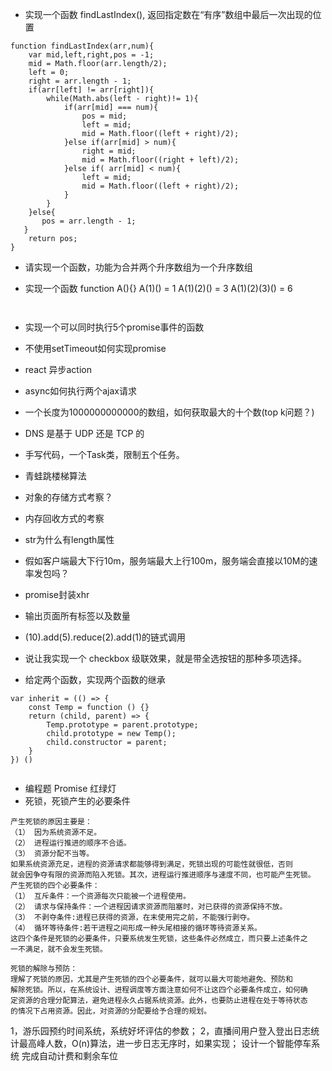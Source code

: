 - 实现一个函数 findLastIndex(), 返回指定数在“有序”数组中最后一次出现的位置
``` 
function findLastIndex(arr,num){
    var mid,left,right,pos = -1;
    mid = Math.floor(arr.length/2);
    left = 0;
    right = arr.length - 1;
    if(arr[left] != arr[right]){
        while(Math.abs(left - right)!= 1){
            if(arr[mid] === num){
                pos = mid;
                left = mid;
                mid = Math.floor((left + right)/2);
            }else if(arr[mid] > num){
                right = mid;
                mid = Math.floor((right + left)/2);
            }else if( arr[mid] < num){
                left = mid;
                mid = Math.floor((left + right)/2);
            }
        }
    }else{
       pos = arr.length - 1;
   }
    return pos;
}

```
- 请实现一个函数，功能为合并两个升序数组为一个升序数组

- 实现一个函数 function A(){}
  A(1)() = 1
  A(1)(2)() = 3
  A(1)(2)(3)() = 6
``` 


```
- 实现一个可以同时执行5个promise事件的函数
- 不使用setTimeout如何实现promise
- react 异步action
- async如何执行两个ajax请求
- 一个长度为1000000000000的数组，如何获取最大的十个数(top k问题？)
- DNS 是基于 UDP 还是 TCP 的
- 手写代码，一个Task类，限制五个任务。
- 青蛙跳楼梯算法

- 对象的存储方式考察？
- 内存回收方式的考察
- str为什么有length属性
- 假如客户端最大下行10m，服务端最大上行100m，服务端会直接以10M的速率发包吗？
- promise封装xhr
- 输出页面所有标签以及数量
- (10).add(5).reduce(2).add(1)的链式调用 
- 说让我实现一个 checkbox 级联效果，就是带全选按钮的那种多项选择。
- 给定两个函数，实现两个函数的继承
``` 
var inherit = (() => {
    const Temp = function () {}
    return (child, parent) => {
        Temp.prototype = parent.prototype;
        child.prototype = new Temp();
        child.constructor = parent;
    }
}) ()


```
- 编程题 Promise 红绿灯
- 死锁，死锁产生的必要条件
``` 
产生死锁的原因主要是：
（1） 因为系统资源不足。
（2） 进程运行推进的顺序不合适。
（3） 资源分配不当等。
如果系统资源充足，进程的资源请求都能够得到满足，死锁出现的可能性就很低，否则
就会因争夺有限的资源而陷入死锁。其次，进程运行推进顺序与速度不同，也可能产生死锁。
产生死锁的四个必要条件：
（1） 互斥条件：一个资源每次只能被一个进程使用。
（2） 请求与保持条件：一个进程因请求资源而阻塞时，对已获得的资源保持不放。
（3） 不剥夺条件:进程已获得的资源，在末使用完之前，不能强行剥夺。
（4） 循环等待条件:若干进程之间形成一种头尾相接的循环等待资源关系。
这四个条件是死锁的必要条件，只要系统发生死锁，这些条件必然成立，而只要上述条件之
一不满足，就不会发生死锁。

死锁的解除与预防：
理解了死锁的原因，尤其是产生死锁的四个必要条件，就可以最大可能地避免、预防和
解除死锁。所以，在系统设计、进程调度等方面注意如何不让这四个必要条件成立，如何确
定资源的合理分配算法，避免进程永久占据系统资源。此外，也要防止进程在处于等待状态
的情况下占用资源。因此，对资源的分配要给予合理的规划。

```


1，游乐园预约时间系统，系统好坏评估的参数；
2，直播间用户登入登出日志统计最高峰人数，O(n)算法，进一步日志无序时，如果实现；
设计一个智能停车系统 完成自动计费和剩余车位
